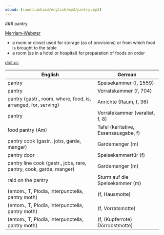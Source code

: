 ```yaml
---
sound: [sound:ankimd/english/mp3/pantry.mp3]
---
```


\### pantry

[Merriam-Webster](https://www.merriam-webster.com/dictionary/pantry)

- a room or closet used for storage (as of provisions) or from which food is brought to the table
- a room (as in a hotel or hospital) for preparation of foods on order

[dict.cc](https://www.dict.cc/pantry)

| English        | German       |
| -------------- | ------------ |
| pantry | Speisekammer (f, 1559) |
| pantry | Vorratskammer (f, 704) |
| pantry (gastr., room, where, food, is, arranged, for, serving) | Anrichte (Raum, f, 36) |
| pantry | Vorrätekammer (veraltet, f, 8) |
| food pantry (Am) | Tafel (karitative, Essensausgabe, f) |
| pantry cook (gastr., jobs, garde, manger) | Gardemanger (m) |
| pantry door | Speisekammertür (f) |
| pantry line cook (gastr., jobs, rare, pantry, cook, garde, manger) | Gardemanger (m) |
| raid on the pantry | Sturm auf die Speisekammer (m) |
|  (entom., T, Plodia, interpunctella, pantry moth) |  (f, Hausmotte) |
|  (entom., T, Plodia, interpunctella, pantry moth) |  (f, Vorratsmotte) |
|  (entom., T, Plodia, interpunctella, pantry moth) |  (f, (Kupferrote) Dörrobstmotte) |
